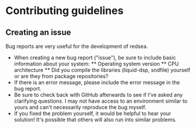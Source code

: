 # Contributing guidelines

## Creating an issue

Bug reports are very useful for the development of redsea.

* When creating a new bug report ("issue"), be sure to include basic
  information about your system:
  ** Operating system version
  ** CPU architecture
  ** Did you compile the libraries (liquid-dsp, sndfile) yourself or are they
   from package repositories?
* If there is an error message, please include the error message in the bug
  report.
* Be sure to check back with GitHub afterwards to see if I've asked any
  clarifying questions. I may not have access to an environment similar to
  yours and can't necessarily reproduce the bug myself.
* If you fixed the problem yourself, it would be helpful to hear your
  solution! It's possible that others will also run into similar problems.
